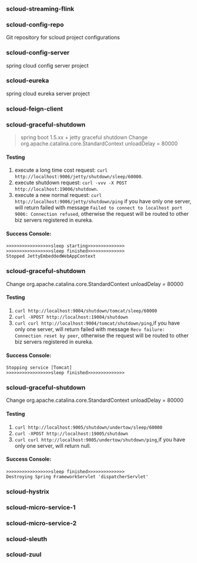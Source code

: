 ### scloud-streaming-flink


### scloud-config-repo
Git repository for scloud project configurations


### scloud-config-server
spring cloud config server project


### scloud-eureka
spring cloud eureka server project


### scloud-feign-client


### scloud-graceful-shutdown
 > spring boot 1.5.xx + jetty graceful shutdown
 > Change org.apache.catalina.core.StandardContext unloadDelay = 80000

#### Testing
1. execute a long time cost request: `curl http://localhost:9006/jetty/shutdown/sleep/60000`.
2. execute shutdown request: `curl -vvv -X POST http://localhost:19006/shutdown`.
3. execute a new normal request: `curl http://localhost:9006/jetty/shutdown/ping` if you have only one server, will return failed with message `Failed to connect to localhost port 9006: Connection refused`, otherwise the request will be routed to other biz servers registered in eureka.

#### Success Console:
```
>>>>>>>>>>>>>>>>>sleep starting>>>>>>>>>>>>>>
>>>>>>>>>>>>>>>>>sleep finished>>>>>>>>>>>>>>
Stopped JettyEmbeddedWebAppContext
```


### scloud-graceful-shutdown
Change org.apache.catalina.core.StandardContext unloadDelay = 80000

#### Testing
1. `curl http://localhost:9004/shutdown/tomcat/sleep/60000`
2. `curl -XPOST http://localhost:19004/shutdown`
3. `curl curl http://localhost:9004/tomcat/shutdown/ping`,if you have only one server, will return failed with message `Recv failure: Connection reset by peer`, otherwise the request will be routed to other biz servers registered in eureka.

#### Success Console:
```>>>>>>>>>>>>>>>>>sleep starting>>>>>>>>>>>>>>
Stopping service [Tomcat]
>>>>>>>>>>>>>>>>>sleep finished>>>>>>>>>>>>>>
```


### scloud-graceful-shutdown
Change org.apache.catalina.core.StandardContext unloadDelay = 80000

#### Testing
1. `curl http://localhost:9005/shutdown/undertow/sleep/60000`
2. `curl -XPOST http://localhost:19005/shutdown`
3. `curl curl http://localhost:9005/undertow/shutdown/ping`,if you have only one server, will return null.

#### Success Console:
```>>>>>>>>>>>>>>>>>sleep starting>>>>>>>>>>>>>>
>>>>>>>>>>>>>>>>>sleep finished>>>>>>>>>>>>>>
Destroying Spring FrameworkServlet 'dispatcherServlet'
```


### scloud-hystrix


### scloud-micro-service-1


### scloud-micro-service-2


### scloud-sleuth


### scloud-zuul









